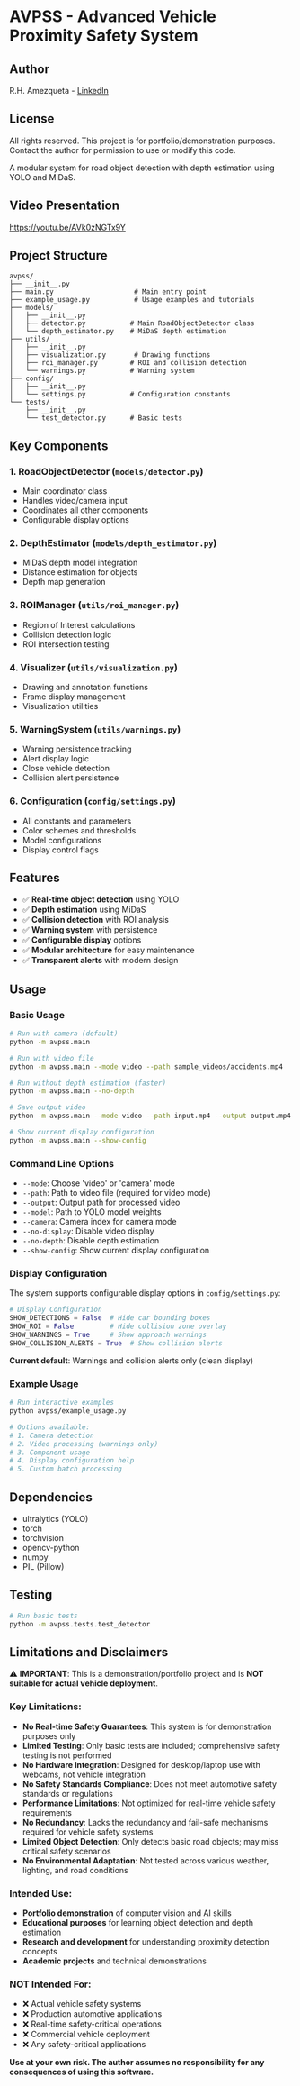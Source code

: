 # AVPSS - Advanced Vehicle Proximity Safety System

## Author
R.H. Amezqueta - [LinkedIn](https://www.linkedin.com/in/rhamezqueta)

## License
All rights reserved. This project is for portfolio/demonstration purposes.
Contact the author for permission to use or modify this code.

A modular system for road object detection with depth estimation using YOLO and MiDaS.

## Video Presentation
https://youtu.be/AVk0zNGTx9Y

## Project Structure

```
avpss/
├── __init__.py
├── main.py                    # Main entry point
├── example_usage.py           # Usage examples and tutorials
├── models/
│   ├── __init__.py
│   ├── detector.py           # Main RoadObjectDetector class
│   └── depth_estimator.py    # MiDaS depth estimation
├── utils/
│   ├── __init__.py
│   ├── visualization.py       # Drawing functions
│   ├── roi_manager.py        # ROI and collision detection
│   └── warnings.py           # Warning system
├── config/
│   ├── __init__.py
│   └── settings.py           # Configuration constants
└── tests/
    ├── __init__.py
    └── test_detector.py      # Basic tests
```

## Key Components

### 1. **RoadObjectDetector** (`models/detector.py`)
- Main coordinator class
- Handles video/camera input
- Coordinates all other components
- Configurable display options

### 2. **DepthEstimator** (`models/depth_estimator.py`)
- MiDaS depth model integration
- Distance estimation for objects
- Depth map generation

### 3. **ROIManager** (`utils/roi_manager.py`)
- Region of Interest calculations
- Collision detection logic
- ROI intersection testing

### 4. **Visualizer** (`utils/visualization.py`)
- Drawing and annotation functions
- Frame display management
- Visualization utilities

### 5. **WarningSystem** (`utils/warnings.py`)
- Warning persistence tracking
- Alert display logic
- Close vehicle detection
- Collision alert persistence

### 6. **Configuration** (`config/settings.py`)
- All constants and parameters
- Color schemes and thresholds
- Model configurations
- Display control flags

## Features

- ✅ **Real-time object detection** using YOLO
- ✅ **Depth estimation** using MiDaS
- ✅ **Collision detection** with ROI analysis
- ✅ **Warning system** with persistence
- ✅ **Configurable display** options
- ✅ **Modular architecture** for easy maintenance
- ✅ **Transparent alerts** with modern design

## Usage

### Basic Usage
```bash
# Run with camera (default)
python -m avpss.main

# Run with video file
python -m avpss.main --mode video --path sample_videos/accidents.mp4

# Run without depth estimation (faster)
python -m avpss.main --no-depth

# Save output video
python -m avpss.main --mode video --path input.mp4 --output output.mp4

# Show current display configuration
python -m avpss.main --show-config
```

### Command Line Options
- `--mode`: Choose 'video' or 'camera' mode
- `--path`: Path to video file (required for video mode)
- `--output`: Output path for processed video
- `--model`: Path to YOLO model weights
- `--camera`: Camera index for camera mode
- `--no-display`: Disable video display
- `--no-depth`: Disable depth estimation
- `--show-config`: Show current display configuration

### Display Configuration

The system supports configurable display options in `config/settings.py`:

```python
# Display Configuration
SHOW_DETECTIONS = False  # Hide car bounding boxes
SHOW_ROI = False         # Hide collision zone overlay
SHOW_WARNINGS = True     # Show approach warnings
SHOW_COLLISION_ALERTS = True  # Show collision alerts
```

**Current default**: Warnings and collision alerts only (clean display)

### Example Usage

```bash
# Run interactive examples
python avpss/example_usage.py

# Options available:
# 1. Camera detection
# 2. Video processing (warnings only)
# 3. Component usage
# 4. Display configuration help
# 5. Custom batch processing
```

## Dependencies

- ultralytics (YOLO)
- torch
- torchvision
- opencv-python
- numpy
- PIL (Pillow)

## Testing

```bash
# Run basic tests
python -m avpss.tests.test_detector
```

## Limitations and Disclaimers

⚠️ **IMPORTANT**: This is a demonstration/portfolio project and is **NOT suitable for actual vehicle deployment**.

### Key Limitations:

- **No Real-time Safety Guarantees**: This system is for demonstration purposes only
- **Limited Testing**: Only basic tests are included; comprehensive safety testing is not performed
- **No Hardware Integration**: Designed for desktop/laptop use with webcams, not vehicle integration
- **No Safety Standards Compliance**: Does not meet automotive safety standards or regulations
- **Performance Limitations**: Not optimized for real-time vehicle safety requirements
- **No Redundancy**: Lacks the redundancy and fail-safe mechanisms required for vehicle safety systems
- **Limited Object Detection**: Only detects basic road objects; may miss critical safety scenarios
- **No Environmental Adaptation**: Not tested across various weather, lighting, and road conditions

### Intended Use:
- **Portfolio demonstration** of computer vision and AI skills
- **Educational purposes** for learning object detection and depth estimation
- **Research and development** for understanding proximity detection concepts
- **Academic projects** and technical demonstrations

### NOT Intended For:
- ❌ Actual vehicle safety systems
- ❌ Production automotive applications
- ❌ Real-time safety-critical operations
- ❌ Commercial vehicle deployment
- ❌ Any safety-critical applications

**Use at your own risk. The author assumes no responsibility for any consequences of using this software.**


